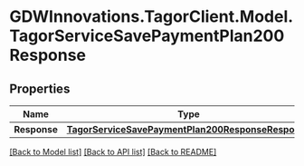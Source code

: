 # GDWInnovations.TagorClient.Model.TagorServiceSavePaymentPlan200Response

## Properties

Name | Type | Description | Notes
------------ | ------------- | ------------- | -------------
**Response** | [**TagorServiceSavePaymentPlan200ResponseResponse**](TagorServiceSavePaymentPlan200ResponseResponse.md) |  | [optional] 

[[Back to Model list]](../README.md#documentation-for-models) [[Back to API list]](../README.md#documentation-for-api-endpoints) [[Back to README]](../README.md)

